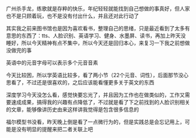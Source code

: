 广州杀手龙，练歌就是存粹的快乐，年纪轻轻就能找到自己想做的事真好，但人家也不是只顾着玩，也不是没有付出什么，并且还对此行动了

其实我之前来图书馆也是因为喜欢看书，整理自己的思绪，只是最近看到了太多有意思的东西了：tts、人脸识别、英语学习、健身、水墨屏、读书，再加上昨天没睡好，所以今天精神有点不集中，所以今天还是回归本心，来复习一下我之前想做没做完的事

英语中的元音字母可以表示多个元音音素

今天比较困，所以学英语比较多，看了两小节（22个元音、词性），后面那节没心思看了，不过还是很喜欢的，之后应该能看懂更多关于英文的东西

深度学习今天没怎么看，感觉快要忘光了，并且因为工作也在做类似的，工作又需要速成成果，搞得我的兴趣有点降低了，不过就是看了下之前找到的人脸识别相关的文章，能够像讲历史由来这样讲我觉得是包含很多信息的

福尔模型书没看，昨天晚上倒是看了一点微行为的，但是实践总是会忘记用上，可能是没有明显的提醒来把二者关联上吧